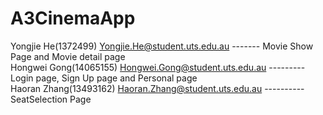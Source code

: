 # A3CinemaApp
Yongjie He(1372499) Yongjie.He@student.uts.edu.au ------- Movie Show Page and Movie detail page   
Hongwei Gong(14065155) Hongwei.Gong@student.uts.edu.au --------- Login page, Sign Up page and Personal page  
Haoran Zhang(13493162) Haoran.Zhang@student.uts.edu.au ---------- SeatSelection Page
